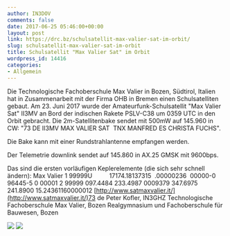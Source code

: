 ```yaml
---
author: IN3DOV
comments: false
date: 2017-06-25 05:46:00+00:00
layout: post
link: https://drc.bz/schulsatellit-max-valier-sat-im-orbit/
slug: schulsatellit-max-valier-sat-im-orbit
title: Schulsatellit "Max Valier Sat" im Orbit
wordpress_id: 14416
categories:
- Allgemein
---
```


Die Technologische Fachoberschule Max Valier in Bozen, Südtirol, Italien hat in Zusammenarbeit mit der Firma OHB in Bremen einen Schulsatelliten gebaut. Am 23. Juni 2017 wurde der Amateurfunk-Schulsatellit "Max Valier Sat" II3MV an Bord der indischen Rakete PSLV-C38 um 0359 UTC in den Orbit gebracht. Die 2m-Satellitenbake sendet mit 500mW auf 145.960 in CW: "73 DE II3MV MAX VALIER SAT  TNX MANFRED ES CHRISTA FUCHS".




Die Bake kann mit einer Rundstrahlantenne empfangen werden.







Der Telemetrie downlink sendet auf 145.860 in AX.25 GMSK mit 9600bps.







Das sind die ersten vorläufigen Keplerelemente (die sich sehr schnell ändern):
Max Valier
1 99999U          17174.18137315  .00000236  00000-0  96445-5 0 00001
2 99999 097.4484 233.4987 0009379 347.6975 241.8900 15.24361160000012
[http://www.satmaxvalier.it/](http://www.satmaxvalier.it/)73 de Peter Kofler, IN3GHZ
Technologische Fachoberschule Max Valier, Bozen
Realgymnasium und Fachoberschule für Bauwesen, Bozen






[![](https://drc.bz/wp-content/uploads/2017/06/max-1-1024x711.jpg)](https://drc.bz/wp-content/uploads/2017/06/max-1.jpg) [![](https://drc.bz/wp-content/uploads/2017/06/max2-1024x528.jpg)](https://drc.bz/wp-content/uploads/2017/06/max2.jpg)
